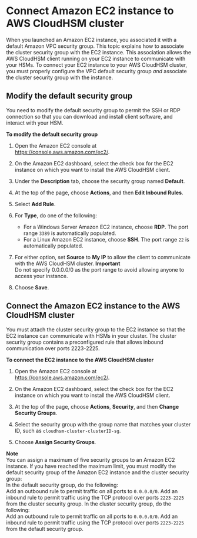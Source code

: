 # Connect Amazon EC2 instance to AWS CloudHSM cluster<a name="configure-sg-client-instance"></a>

When you launched an Amazon EC2 instance, you associated it with a default Amazon VPC security group\. This topic explains how to associate the cluster security group with the EC2 instance\. This association allows the AWS CloudHSM client running on your EC2 instance to communicate with your HSMs\. To connect your EC2 instance to your AWS CloudHSM cluster, you must properly configure the VPC default security group *and* associate the cluster security group with the instance\.

## Modify the default security group<a name="configure-sg-client-instance-modify-default-security-group"></a>

You need to modify the default security group to permit the SSH or RDP connection so that you can download and install client software, and interact with your HSM\.

**To modify the default security group**

1. Open the Amazon EC2 console at [https://console\.aws\.amazon\.com/ec2/](https://console.aws.amazon.com/ec2/)\.

1. On the Amazon EC2 dashboard, select the check box for the EC2 instance on which you want to install the AWS CloudHSM client\.

1. Under the **Description** tab, choose the security group named **Default**\.

1. At the top of the page, choose **Actions**, and then **Edit Inbound Rules**\.

1. Select **Add Rule**\.

1. For **Type**, do one of the following:
   + For a Windows Server Amazon EC2 instance, choose **RDP**\. The port range `3389` is automatically populated\.
   + For a Linux Amazon EC2 instance, choose **SSH**\. The port range `22` is automatically populated\.

1. For either option, set **Source** to **My IP** to allow the client to communicate with the AWS CloudHSM cluster\.
**Important**  
Do not specify 0\.0\.0\.0/0 as the port range to avoid allowing anyone to access your instance\.

1. Choose **Save**\.

## Connect the Amazon EC2 instance to the AWS CloudHSM cluster<a name="configure-sg-client-instance-connect-the-ec2-instance-to-the-HSM-cluster"></a>

You must attach the cluster security group to the EC2 instance so that the EC2 instance can communicate with HSMs in your cluster\. The cluster security group contains a preconfigured rule that allows inbound communication over ports 2223\-2225\.

**To connect the EC2 instance to the AWS CloudHSM cluster**

1. Open the Amazon EC2 console at [https://console\.aws\.amazon\.com/ec2/](https://console.aws.amazon.com/ec2/)\.

1. On the Amazon EC2 dashboard, select the check box for the EC2 instance on which you want to install the AWS CloudHSM client\.

1. At the top of the page, choose **Actions**, **Security**, and then **Change Security Groups**\.

1. Select the security group with the group name that matches your cluster ID, such as `cloudhsm-cluster-clusterID-sg`\.

1. Choose **Assign Security Groups**\.

**Note**  
 You can assign a maximum of five security groups to an Amazon EC2 instance\. If you have reached the maximum limit, you must modify the default security group of the Amazon EC2 instance and the cluster security group:  
In the default security group, do the following:  
Add an outbound rule to permit traffic on all ports to `0.0.0.0/0`\.
Add an inbound rule to permit traffic using the TCP protocol over ports `2223-2225` from the cluster security group\.
In the cluster security group, do the following:  
Add an outbound rule to permit traffic on all ports to `0.0.0.0/0`\.
Add an inbound rule to permit traffic using the TCP protocol over ports `2223-2225` from the default security group\.